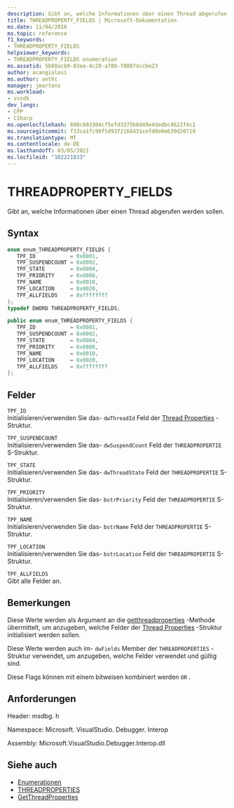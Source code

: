 ```yaml
---
description: Gibt an, welche Informationen über einen Thread abgerufen werden sollen.
title: THREADPROPERTY_FIELDS | Microsoft-Dokumentation
ms.date: 11/04/2016
ms.topic: reference
f1_keywords:
- THREADPROPERTY_FIELDS
helpviewer_keywords:
- THREADPROPERTY_FIELDS enumeration
ms.assetid: 5b88acb9-03ea-4c29-a788-f0087dccbe23
author: acangialosi
ms.author: anthc
manager: jmartens
ms.workload:
- vssdk
dev_langs:
- CPP
- CSharp
ms.openlocfilehash: 698c803304cf5efd3375b6d49e4dedbc4622f4c1
ms.sourcegitcommit: f33ca1fc99f5d9372166431cefd0e0e639d20719
ms.translationtype: MT
ms.contentlocale: de-DE
ms.lasthandoff: 03/05/2021
ms.locfileid: "102221833"
---
```

# <a name="threadproperty_fields"></a>THREADPROPERTY_FIELDS
Gibt an, welche Informationen über einen Thread abgerufen werden sollen.

## <a name="syntax"></a>Syntax

```cpp
enum enum_THREADPROPERTY_FIELDS { 
   TPF_ID           = 0x0001,
   TPF_SUSPENDCOUNT = 0x0002,
   TPF_STATE        = 0x0004,
   TPF_PRIORITY     = 0x0008,
   TPF_NAME         = 0x0010,
   TPF_LOCATION     = 0x0020,
   TPF_ALLFIELDS    = 0xffffffff
};
typedef DWORD THREADPROPERTY_FIELDS;
```

```csharp
public enum enum_THREADPROPERTY_FIELDS { 
   TPF_ID           = 0x0001,
   TPF_SUSPENDCOUNT = 0x0002,
   TPF_STATE        = 0x0004,
   TPF_PRIORITY     = 0x0008,
   TPF_NAME         = 0x0010,
   TPF_LOCATION     = 0x0020,
   TPF_ALLFIELDS    = 0xffffffff
};
```

## <a name="fields"></a>Felder
 `TPF_ID`\
 Initialisieren/verwenden Sie das- `dwThreadId` Feld der [Thread Properties](../../../extensibility/debugger/reference/threadproperties.md) -Struktur.

 `TPF_SUSPENDCOUNT`\
 Initialisieren/verwenden Sie das- `dwSuspendCount` Feld der `THREADPROPERTIE` S-Struktur.

 `TPF_STATE`\
 Initialisieren/verwenden Sie das- `dwThreadState` Feld der `THREADPROPERTIE` S-Struktur.

 `TPF_PRIORITY`\
 Initialisieren/verwenden Sie das- `bstrPriority` Feld der `THREADPROPERTIE` S-Struktur.

 `TPF_NAME`\
 Initialisieren/verwenden Sie das- `bstrName` Feld der `THREADPROPERTIE` S-Struktur.

 `TPF_LOCATION`\
 Initialisieren/verwenden Sie das- `bstrLocation` Feld der `THREADPROPERTIE` S-Struktur.

 `TPF_ALLFIELDS`\
 Gibt alle Felder an.

## <a name="remarks"></a>Bemerkungen
 Diese Werte werden als Argument an die [getthreadproperties](../../../extensibility/debugger/reference/idebugthread2-getthreadproperties.md) -Methode übermittelt, um anzugeben, welche Felder der [Thread Properties](../../../extensibility/debugger/reference/threadproperties.md) -Struktur initialisiert werden sollen.

 Diese Werte werden auch im- `dwFields` Member der `THREADPROPERTIES` -Struktur verwendet, um anzugeben, welche Felder verwendet und gültig sind.

 Diese Flags können mit einem bitweisen kombiniert werden `OR` .

## <a name="requirements"></a>Anforderungen
 Header: msdbg. h

 Namespace: Microsoft. VisualStudio. Debugger. Interop

 Assembly: Microsoft.VisualStudio.Debugger.Interop.dll

## <a name="see-also"></a>Siehe auch
- [Enumerationen](../../../extensibility/debugger/reference/enumerations-visual-studio-debugging.md)
- [THREADPROPERTIES](../../../extensibility/debugger/reference/threadproperties.md)
- [GetThreadProperties](../../../extensibility/debugger/reference/idebugthread2-getthreadproperties.md)
